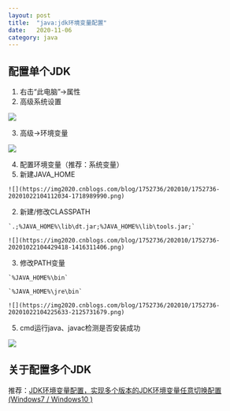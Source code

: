 ```yaml
---
layout: post
title:  "java:jdk环境变量配置"
date:   2020-11-06
category: java
---
```

## 配置单个JDK
1. 右击“此电脑”->属性
2. 高级系统设置

  ![](https://img2020.cnblogs.com/blog/1752736/202010/1752736-20201022103921994-840566324.png)

3. 高级->环境变量

  ![](https://img2020.cnblogs.com/blog/1752736/202010/1752736-20201022104048126-2097596368.png)

4. 配置环境变量（推荐：系统变量）
  1. 新建JAVA_HOME

    ![](https://img2020.cnblogs.com/blog/1752736/202010/1752736-20201022104112034-1718989990.png)

  2. 新建/修改CLASSPATH

    `.;%JAVA_HOME%\lib\dt.jar;%JAVA_HOME%\lib\tools.jar;`

    ![](https://img2020.cnblogs.com/blog/1752736/202010/1752736-20201022104429418-1416311406.png)

  3. 修改PATH变量

    `%JAVA_HOME%\bin`

    `%JAVA_HOME%\jre\bin`

    ![](https://img2020.cnblogs.com/blog/1752736/202010/1752736-20201022104225633-2125731679.png)

5. cmd运行java、javac检测是否安装成功

  ![](https://img2020.cnblogs.com/blog/1752736/202010/1752736-20201022104211838-881716923.png)

## 关于配置多个JDK

  推荐：[JDK环境变量配置，实现多个版本的JDK环境变量任意切换配置(Windows7 / Windows10 )](https://www.cnblogs.com/yuyu666/p/12666506.html)
